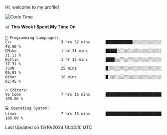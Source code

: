 HI, welcome to my profile!
<!--START_SECTION:waka-->
![Code Time](http://img.shields.io/badge/Code%20Time-1%2C901%20hrs%2056%20mins-blue)

📊 **This Week I Spent My Time On** 

```text
💬 Programming Languages: 
C++                      3 hrs 37 mins       ████████████░░░░░░░░░░░░░   49.90 % 
CMake                    1 hr 31 mins        █████░░░░░░░░░░░░░░░░░░░░   21.12 % 
Kotlin                   1 hr 15 mins        ████░░░░░░░░░░░░░░░░░░░░░   17.31 % 
JSON                     25 mins             █░░░░░░░░░░░░░░░░░░░░░░░░   05.81 % 
Other                    10 mins             █░░░░░░░░░░░░░░░░░░░░░░░░   02.45 % 

🔥 Editors: 
VS Code                  7 hrs 15 mins       █████████████████████████   100.00 % 

💻 Operating System: 
Linux                    7 hrs 15 mins       █████████████████████████   100.00 % 
```


 Last Updated on 13/10/2024 18:43:10 UTC
<!--END_SECTION:waka-->
